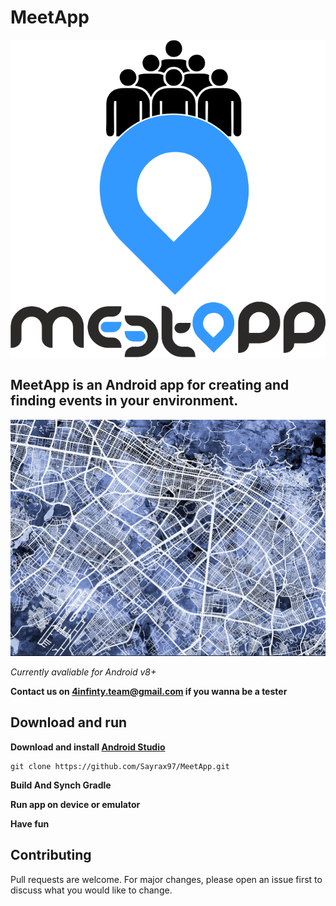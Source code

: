 # MeetApp
![logo](MeetApp.logo.png)

## MeetApp is an Android app for creating and finding events in your environment.

![gif](MeetApp.gif)

*Currently avaliable for Android v8+*

__Contact us on 4infinty.team@gmail.com if you wanna be a tester__
## Download and run
__Download and install [Android Studio](https://developer.android.com/studio)__
```
git clone https://github.com/Sayrax97/MeetApp.git
```
__Build And Synch Gradle__

__Run app on device or emulator__

__Have fun__


## Contributing
Pull requests are welcome. For major changes, please open an issue first to discuss what you would like to change.
